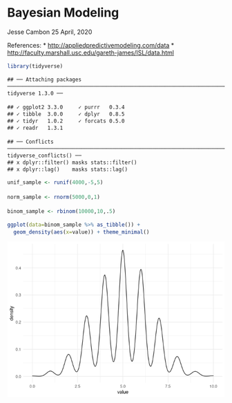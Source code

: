 Bayesian Modeling
================
Jesse Cambon
25 April, 2020

References: \* <http://appliedpredictivemodeling.com/data> \*
<http://faculty.marshall.usc.edu/gareth-james/ISL/data.html>

``` r
library(tidyverse)
```

    ## ── Attaching packages ──────────────────────────────────────────────────────────────────────── tidyverse 1.3.0 ──

    ## ✓ ggplot2 3.3.0     ✓ purrr   0.3.4
    ## ✓ tibble  3.0.0     ✓ dplyr   0.8.5
    ## ✓ tidyr   1.0.2     ✓ forcats 0.5.0
    ## ✓ readr   1.3.1

    ## ── Conflicts ─────────────────────────────────────────────────────────────────────────── tidyverse_conflicts() ──
    ## x dplyr::filter() masks stats::filter()
    ## x dplyr::lag()    masks stats::lag()

``` r
unif_sample <- runif(4000,-5,5)

norm_sample <- rnorm(5000,0,1)

binom_sample <- rbinom(10000,10,.5)
```

``` r
ggplot(data=binom_sample %>% as_tibble()) + 
  geom_density(aes(x=value)) + theme_minimal()
```

![](../rmd_images/Distribution_Sampling/unnamed-chunk-3-1.png)<!-- -->
